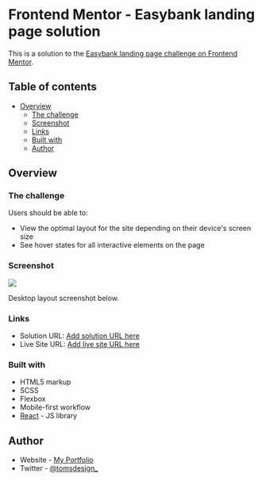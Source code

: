 # Frontend Mentor - Easybank landing page solution

This is a solution to the [Easybank landing page challenge on Frontend Mentor](https://www.frontendmentor.io/challenges/easybank-landing-page-WaUhkoDN).

## Table of contents

- [Overview](#overview)
  - [The challenge](#the-challenge)
  - [Screenshot](#screenshot)
  - [Links](#links)
  - [Built with](#built-with)
  - [Author](#author)

## Overview

### The challenge

Users should be able to:

- View the optimal layout for the site depending on their device's screen size
- See hover states for all interactive elements on the page

### Screenshot

![](./images/desktop-mockup.jpg)

Desktop layout screenshot below.

### Links

- Solution URL: [Add solution URL here](https://github.com/ph4ntom5/EasyBank-Landing-Page-FrontEndMentor-Project)
- Live Site URL: [Add live site URL here](https://inspiring-golick-43be1b.netlify.app/)

### Built with

- HTML5 markup
- SCSS
- Flexbox
- Mobile-first workflow
- [React](https://reactjs.org/) - JS library

## Author

- Website - [My Portfolio](https://www.your-site.com)
- Twitter - [@tomsdesign\_](https://www.twitter.com/tomsdesign_)

